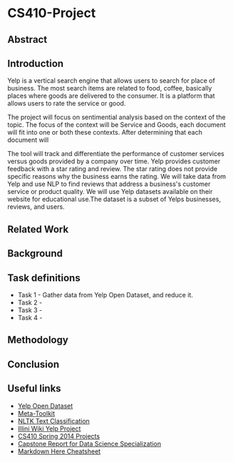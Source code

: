 # CS410-Project

## Abstract

## Introduction
Yelp is a vertical search engine that allows users to search for place of business. The most search items are related to food, coffee, basically places where goods are delivered to the consumer. It is a platform that allows users to rate the service or good.

The project will focus on sentimential analysis based on the context of the topic. The focus of the context will be Service and Goods, each document will fit into one or both these contexts. After determining that each document will


The tool will track and differentiate the performance of customer services versus goods provided by a company over time. Yelp provides customer feedback with a star rating and review. The star rating does not provide specific reasons why the business earns the rating. We will take data from Yelp and use NLP to find reviews that address a business's customer service or product quality.  We will use Yelp datasets available on their website for educational use.The dataset is a subset of Yelps businesses, reviews, and users.

## Related Work

## Background

## Task definitions
* Task 1 - Gather data from Yelp Open Dataset, and reduce it.
* Task 2 -
* Task 3 -
* Task 4 -

## Methodology

## Conclusion 

## Useful links
* [Yelp Open Dataset](https://www.yelp.com/dataset)
* [Meta-Toolkit](https://meta-toolkit.org/)
* [NLTK Text Classification](http://text-processing.com/demo/sentiment/)
* [Illini Wiki Yelp Project](https://wiki.illinois.edu/wiki/pages/viewpage.action?spaceKey=timanpub&title=Capstone+design)
* [CS410 Spring 2014 Projects](http://web.engr.illinois.edu/~massung1/su14-cs410/past-projects.html)
* [Capstone Report for Data Science Specialization](https://statsbyslough.files.wordpress.com/2015/11/projectreport2.pdf)
* [Markdown Here Cheatsheet](https://github.com/adam-p/markdown-here/wiki/Markdown-Here-Cheatsheet#links)

